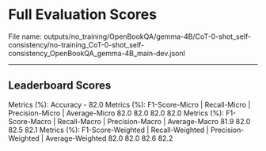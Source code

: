 # Full Evaluation Scores

File name: outputs/no_training/OpenBookQA/gemma-4B/CoT-0-shot_self-consistency/no-training_CoT-0-shot_self-consistency_OpenBookQA_gemma-4B_main-dev.jsonl


---

## Leaderboard Scores

Metrics (%): Accuracy - 82.0
Metrics (%): F1-Score-Micro | Recall-Micro | Precision-Micro | Average-Micro
                82.0        82.0          82.0        82.0
Metrics (%): F1-Score-Macro | Recall-Macro | Precision-Macro | Average-Macro
                81.9        82.0          82.5        82.1
Metrics (%): F1-Score-Weighted | Recall-Weighted | Precision-Weighted | Average-Weighted
                82.0        82.0          82.6        82.2
